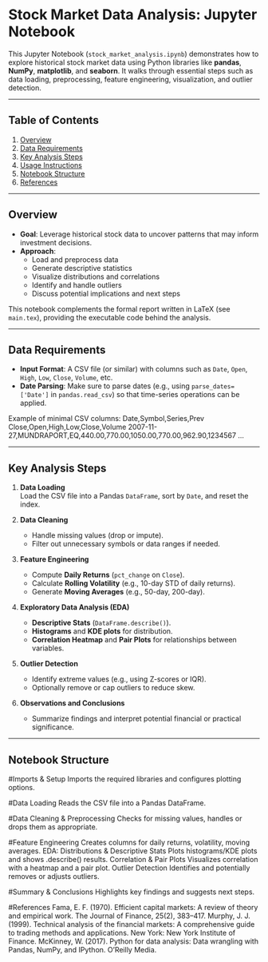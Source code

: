 # Stock Market Data Analysis: Jupyter Notebook

This Jupyter Notebook (`stock_market_analysis.ipynb`) demonstrates how to explore historical stock market data using Python libraries like **pandas**, **NumPy**, **matplotlib**, and **seaborn**. It walks through essential steps such as data loading, preprocessing, feature engineering, visualization, and outlier detection.

---

## Table of Contents

1. [Overview](#overview)  
2. [Data Requirements](#data-requirements)  
3. [Key Analysis Steps](#key-analysis-steps)  
4. [Usage Instructions](#usage-instructions)  
5. [Notebook Structure](#notebook-structure)  
6. [References](#references)

---

## Overview

- **Goal**: Leverage historical stock data to uncover patterns that may inform investment decisions.  
- **Approach**:
  - Load and preprocess data
  - Generate descriptive statistics
  - Visualize distributions and correlations
  - Identify and handle outliers
  - Discuss potential implications and next steps

This notebook complements the formal report written in LaTeX (see `main.tex`), providing the executable code behind the analysis.

---

## Data Requirements

- **Input Format**: A CSV file (or similar) with columns such as `Date`, `Open`, `High`, `Low`, `Close`, `Volume`, etc.  
- **Date Parsing**: Make sure to parse dates (e.g., using `parse_dates=['Date']` in `pandas.read_csv`) so that time-series operations can be applied.

Example of minimal CSV columns:
Date,Symbol,Series,Prev Close,Open,High,Low,Close,Volume 2007-11-27,MUNDRAPORT,EQ,440.00,770.00,1050.00,770.00,962.90,1234567 ...


---

## Key Analysis Steps

1. **Data Loading**  
   Load the CSV file into a Pandas `DataFrame`, sort by `Date`, and reset the index.
   
2. **Data Cleaning**  
   - Handle missing values (drop or impute).  
   - Filter out unnecessary symbols or data ranges if needed.
   
3. **Feature Engineering**  
   - Compute **Daily Returns** (`pct_change` on `Close`).  
   - Calculate **Rolling Volatility** (e.g., 10-day STD of daily returns).  
   - Generate **Moving Averages** (e.g., 50-day, 200-day).
   
4. **Exploratory Data Analysis (EDA)**  
   - **Descriptive Stats** (`DataFrame.describe()`).  
   - **Histograms** and **KDE plots** for distribution.  
   - **Correlation Heatmap** and **Pair Plots** for relationships between variables.
   
5. **Outlier Detection**  
   - Identify extreme values (e.g., using Z-scores or IQR).  
   - Optionally remove or cap outliers to reduce skew.
   
6. **Observations and Conclusions**  
   - Summarize findings and interpret potential financial or practical significance.

---
## Notebook Structure

#Imports & Setup
Imports the required libraries and configures plotting options.

#Data Loading
Reads the CSV file into a Pandas DataFrame.

#Data Cleaning & Preprocessing
Checks for missing values, handles or drops them as appropriate.

#Feature Engineering
Creates columns for daily returns, volatility, moving averages.
EDA: Distributions & Descriptive Stats
Plots histograms/KDE plots and shows .describe() results.
Correlation & Pair Plots
Visualizes correlation with a heatmap and a pair plot.
Outlier Detection
Identifies and potentially removes or adjusts outliers.

#Summary & Conclusions
Highlights key findings and suggests next steps.

#References
Fama, E. F. (1970). Efficient capital markets: A review of theory and empirical work. The Journal of Finance, 25(2), 383–417.
Murphy, J. J. (1999). Technical analysis of the financial markets: A comprehensive guide to trading methods and applications. New York: New York Institute of Finance.
McKinney, W. (2017). Python for data analysis: Data wrangling with Pandas, NumPy, and IPython. O’Reilly Media.
